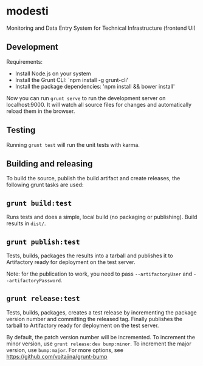 # modesti

Monitoring and Data Entry System for Technical Infrastructure (frontend UI)

## Development

Requirements:

* Install Node.js on your system
* Install the Grunt CLI: `npm install -g grunt-cli'
* Install the package dependencies: 'npm install && bower install'

Now you can run `grunt serve` to run the development server on localhost:9000. It will watch all source files for changes and automatically reload them in the browser.

## Testing

Running `grunt test` will run the unit tests with karma.

## Building and releasing

To build the source, publish the build artifact and create releases, the following grunt tasks are used:

## `grunt build:test` 

Runs tests and does a simple, local build (no packaging or publishing). Build results in `dist/`.

## `grunt publish:test`

Tests, builds, packages the results into a tarball and publishes it to Artifactory ready for deployment on the test server.

Note: for the publication to work, you need to pass `--artifactoryUser` and `--artifactoryPassword`.

## `grunt release:test`

Tests, builds, packages, creates a test release by incrementing the package version number and committing the released tag. Finally publishes the tarball to Artifactory ready for deployment on the test server.

By default, the patch version number will be incremented. To increment the minor version, use `grunt release:dev bump:minor`. To increment the major version, 
use `bump:major`. For more options, see https://github.com/vojtajina/grunt-bump




